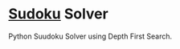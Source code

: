 #  <a href="https://en.wikipedia.org/wiki/Sudoku">Sudoku</a> Solver

Python Suudoku Solver using Depth First Search.
